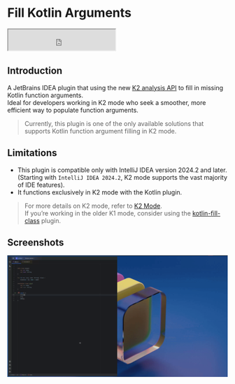# Fill Kotlin Arguments

<iframe width="245px" height="48px" src="https://plugins.jetbrains.com/embeddable/install/25789"> </iframe>

## Introduction

A JetBrains IDEA plugin that using the new [K2 analysis API](https://kotlin.github.io/analysis-api) to fill in missing
Kotlin function arguments.<br/>
Ideal for developers working in K2 mode who seek a smoother, more efficient way to populate function arguments.

> Currently, this plugin is one of the only available solutions that supports Kotlin function argument filling in K2
> mode.

## Limitations

- This plugin is compatible only with IntelliJ IDEA version 2024.2 and later. (Starting with `IntelliJ IDEA 2024.2`, K2 mode supports the vast majority of IDE features).
- It functions exclusively in K2 mode with the Kotlin plugin.

> For more details on K2 mode, refer to [K2 Mode](https://blog.jetbrains.com/idea/2024/08/meet-the-renovated-kotlin-support-k2-mode/).<br/>
> If you’re working in the older K1 mode, consider using the [kotlin-fill-class](https://github.com/suusan2go/kotlin-fill-class) plugin.

## Screenshots

![](https://raw.githubusercontent.com/orange-guo/fill-kotlin-arguments/main/screencast.gif)